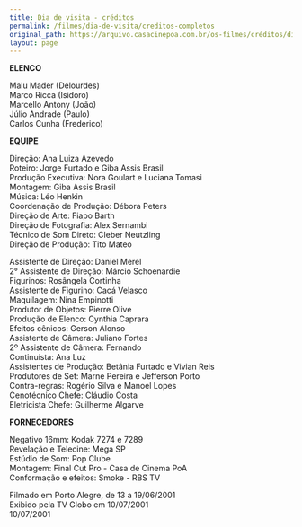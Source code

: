 ```yaml
---
title: Dia de visita - créditos
permalink: /filmes/dia-de-visita/creditos-completos
original_path: https://arquivo.casacinepoa.com.br/os-filmes/créditos/dia-de-visita.html
layout: page
---
```

**ELENCO**

Malu Mader (Delourdes)\
Marco Ricca (Isidoro)\
Marcello Antony (João)\
Júlio Andrade (Paulo)\
Carlos Cunha (Frederico)

**EQUIPE**

Direção: Ana Luiza Azevedo\
Roteiro: Jorge Furtado e Giba Assis Brasil\
Produção Executiva: Nora Goulart e Luciana Tomasi\
Montagem: Giba Assis Brasil\
Música: Léo Henkin\
Coordenação de Produção: Débora Peters\
Direção de Arte: Fiapo Barth\
Direção de Fotografia: Alex Sernambi\
Técnico de Som Direto: Cleber Neutzling\
Direção de Produção: Tito Mateo

Assistente de Direção: Daniel Merel\
2° Assistente de Direção: Márcio Schoenardie\
Figurinos: Rosângela Cortinha\
Assistente de Figurino: Cacá Velasco\
Maquilagem: Nina Empinotti\
Produtor de Objetos: Pierre Olive\
Produção de Elenco: Cynthia Caprara\
Efeitos cênicos: Gerson Alonso\
Assistente de Câmera: Juliano Fortes\
2º Assistente de Câmera: Fernando\
Continuísta: Ana Luz\
Assistentes de Produção: Betânia Furtado e Vivian Reis\
Produtores de Set: Marne Pereira e Jefferson Porto\
Contra-regras: Rogério Silva e Manoel Lopes\
Cenotécnico Chefe: Cláudio Costa\
Eletricista Chefe: Guilherme Algarve

**FORNECEDORES**

Negativo 16mm: Kodak 7274 e 7289\
Revelação e Telecine: Mega SP\
Estúdio de Som: Pop Clube\
Montagem: Final Cut Pro - Casa de Cinema PoA\
Conformação e efeitos: Smoke - RBS TV

Filmado em Porto Alegre, de 13 a 19/06/2001\
Exibido pela TV Globo em 10/07/2001\
10/07/2001